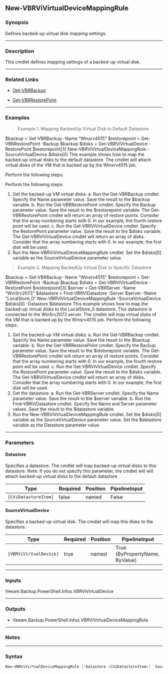 New-VBRViVirtualDeviceMappingRule
---------------------------------

### Synopsis
Defines backed-up virtual disk mapping settings.

---

### Description

This cmdlet defines mapping settings of a backed-up virtual disk.

---

### Related Links
* [Get-VBRBackup](Get-VBRBackup)

* [Get-VBRRestorePoint](Get-VBRRestorePoint)

---

### Examples
> Example 1. Mapping BackedUp Virtual Disk to Default Datastore

$backup = Get-VBRBackup -Name "Winsrv4515"
$restorepoint = Get-VBRRestorePoint -Backup $backup
$disks = Get-VBRViVirtualDevice -RestorePoint $restorepoint[3]
New-VBRViVirtualDeviceMappingRule -SourceVirtualDevice $disks[0]
This example shows how to map the backed-up virtual disks to the default datastore. The cmdlet will attach virtual disks of the VM that is backed up by the Winsrv4515 job.

Perform the following steps:

Perform the following steps:
1. Get the backed-up VM virtual disks:
a. Run the Get-VBRBackup cmdlet. Specify the Name parameter value. Save the result to the $backup variable.
b. Run the Get-VBRRestorePoint cmdlet. Specify the Backup parameter value. Save the result to the $restorepoint variable.
The Get-VBRRestorePoint cmdlet will return an array of restore points. Consider that the array numbering starts with 0. In our example, the fourth restore point will be used.
c. Run the Get-VBRViVirtualDevice cmdlet. Specify the RestorePoint parameter value. Save the result to the $disks variable.
The Get-VBRViVirtualDevice cmdlet will return an array of disks. Consider that the array numbering starts with 0. In our example, the first disk will be used.
2. Run the New-VBRViVirtualDeviceMappingRule cmdlet. Set the $disks[0] variable as the SourceVirtualDevice parameter value.
> Example 2. Mapping BackedUp Virtual Disk to Specific Datastore

$backup = Get-VBRBackup -Name "Winsrv4515"
$restorepoint = Get-VBRRestorePoint -Backup $backup
$disks = Get-VBRViVirtualDevice -RestorePoint $restorepoint[3]
$server = Get-VBRServer -Name "WinSrv2073"
$datastore = Find-VBRViDatastore -Server $server -Name "LocalStore_0"
New-VBRViVirtualDeviceMappingRule -SourceVirtualDevice $disks[0] -Datastore $datastore
This example shows how to map the backed-up virtual disks to the LocalStore_0 datastore.
This datastore is connected to the WinSrv2073 server.
The cmdlet will map virtual disks of the VM that is backed up by the Winsrv4515 job.
Perform the following steps:

1. Get the backed-up VM virtual disks:
a. Run the Get-VBRBackup cmdlet. Specify the Name parameter value. Save the result to the $backup variable.
b. Run the Get-VBRRestorePoint cmdlet. Specify the Backup parameter value. Save the result to the $restorepoint variable.
The Get-VBRRestorePoint cmdlet will return an array of restore points. Consider that the array numbering starts with 0. In our example, the fourth restore point will be used.
c. Run the Get-VBRViVirtualDevice cmdlet. Specify the RestorePoint parameter value. Save the result to the $disks variable.
The Get-VBRViVirtualDevice cmdlet will return an array of disks. Consider that the array numbering starts with 0. In our example, the first disk will be used.
2. Get the datastore:
a. Run the Get-VBRServer cmdlet. Specify the Name parameter value. Save the result to the $server variable. b. Run the Find-VBRViDatastore cmdlet. Specify the Name and Server parameter values. Save the result to the $datastore variable.
3. Run the New-VBRViVirtualDeviceMappingRule cmdlet. Set the $disks[0] variable as the SourceVirtualDevice parameter value. Set the $datastore variable as the Datastore parameter value.

---

### Parameters
#### **Datastore**
Specifies a datastore.
The cmdlet will map backed-up virtual disks to this datastore.
Note: If you do not specify this parameter, the cmdlet will will attach backed-up virtual disks to the default datastore.

|Type                |Required|Position|PipelineInput|
|--------------------|--------|--------|-------------|
|`[CViDatastoreItem]`|false   |named   |False        |

#### **SourceVirtualDevice**
Specifies a backed-up virtual disk.
The cmdlet will map this disks to the datastore.

|Type                  |Required|Position|PipelineInput                 |
|----------------------|--------|--------|------------------------------|
|`[VBRViVirtualDevice]`|true    |named   |True (ByPropertyName, ByValue)|

---

### Inputs
Veeam.Backup.PowerShell.Infos.VBRViVirtualDevice

---

### Outputs
* Veeam.Backup.PowerShell.Infos.VBRViVirtualDeviceMappingRule

---

### Notes

---

### Syntax
```PowerShell
New-VBRViVirtualDeviceMappingRule [-Datastore <CViDatastoreItem>] -SourceVirtualDevice <VBRViVirtualDevice> [<CommonParameters>]
```
